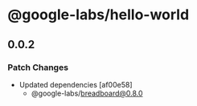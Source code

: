 # @google-labs/hello-world

## 0.0.2

### Patch Changes

- Updated dependencies [af00e58]
  - @google-labs/breadboard@0.8.0
